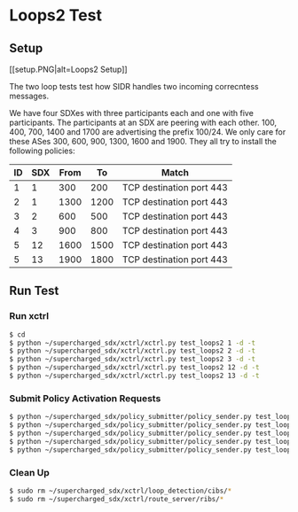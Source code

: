 # Loops2 Test

## Setup
[[setup.PNG|alt=Loops2 Setup]]

The two loop tests test how SIDR handles two incoming correcntess messages.

We have four SDXes with three participants each and one with five participants. The participants at an SDX are peering with each other. 100, 400, 700, 1400 and 1700 are advertising the prefix 100/24. We only care for these ASes 300, 600, 900, 1300, 1600 and 1900. They all try to install the following policies:

| ID | SDX | From | To  | Match                    |
|----|-----|------|-----|--------------------------|
| 1  | 1   | 300  | 200 | TCP destination port 443 |
| 2  | 1   | 1300  | 1200 | TCP destination port 443 |
| 3  | 2   | 600  | 500 | TCP destination port 443 |
| 4  | 3   | 900  | 800 | TCP destination port 443 |
| 5  | 12  | 1600  | 1500 | TCP destination port 443 |
| 5  | 13   | 1900  | 1800 | TCP destination port 443 |


## Run Test

### Run xctrl

```bash
$ cd 
$ python ~/supercharged_sdx/xctrl/xctrl.py test_loops2 1 -d -t
$ python ~/supercharged_sdx/xctrl/xctrl.py test_loops2 2 -d -t
$ python ~/supercharged_sdx/xctrl/xctrl.py test_loops2 3 -d -t
$ python ~/supercharged_sdx/xctrl/xctrl.py test_loops2 12 -d -t
$ python ~/supercharged_sdx/xctrl/xctrl.py test_loops2 13 -d -t
```

### Submit Policy Activation Requests

```bash
$ python ~/supercharged_sdx/policy_submitter/policy_sender.py test_loops2 1
$ python ~/supercharged_sdx/policy_submitter/policy_sender.py test_loops2 2
$ python ~/supercharged_sdx/policy_submitter/policy_sender.py test_loops2 3
$ python ~/supercharged_sdx/policy_submitter/policy_sender.py test_loops2 12
$ python ~/supercharged_sdx/policy_submitter/policy_sender.py test_loops2 13
```

### Clean Up

```bash
$ sudo rm ~/supercharged_sdx/xctrl/loop_detection/cibs/*
$ sudo rm ~/supercharged_sdx/xctrl/route_server/ribs/*
```
